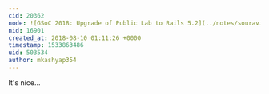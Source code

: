 ```yaml
---
cid: 20362
node: ![GSoC 2018: Upgrade of Public Lab to Rails 5.2](../notes/souravirus/08-09-2018/gsoc-2018-rails-5-upgrade)
nid: 16901
created_at: 2018-08-10 01:11:26 +0000
timestamp: 1533863486
uid: 503534
author: mkashyap354
---
```


It's nice...